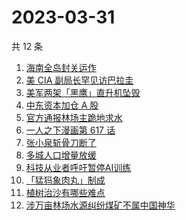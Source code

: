 # 2023-03-31

共 12 条

<!-- BEGIN -->
<!-- 最后更新时间 Fri Mar 31 2023 11:07:56 GMT+0800 (China Standard Time) -->

1. [海南全岛封关运作](https://www.zhihu.com/search?q=%E6%B5%B7%E5%8D%97%E5%85%A8%E5%B2%9B%E5%B0%81%E5%85%B3%E8%BF%90%E4%BD%9C)
1. [美 CIA 副局长罕见访巴拉圭](https://www.zhihu.com/search?q=%E7%BE%8E%20CIA%20%E5%89%AF%E5%B1%80%E9%95%BF%E7%BD%95%E8%A7%81%E8%AE%BF%E5%B7%B4%E6%8B%89%E5%9C%AD)
1. [美军两架「黑鹰」直升机坠毁](https://www.zhihu.com/search?q=%E7%BE%8E%E5%86%9B%E4%B8%A4%E6%9E%B6%E3%80%8C%E9%BB%91%E9%B9%B0%E3%80%8D%E7%9B%B4%E5%8D%87%E6%9C%BA%E5%9D%A0%E6%AF%81)
1. [中东资本加仓 A 股](https://www.zhihu.com/search?q=%E4%B8%AD%E4%B8%9C%E8%B5%84%E6%9C%AC%E5%8A%A0%E4%BB%93%20A%20%E8%82%A1)
1. [官方通报林场主跪地求水](https://www.zhihu.com/search?q=%E5%AE%98%E6%96%B9%E9%80%9A%E6%8A%A5%E6%9E%97%E5%9C%BA%E4%B8%BB%E8%B7%AA%E5%9C%B0%E6%B1%82%E6%B0%B4)
1. [一人之下漫画第 617 话](https://www.zhihu.com/search?q=%E4%B8%80%E4%BA%BA%E4%B9%8B%E4%B8%8B%E6%BC%AB%E7%94%BB%E7%AC%AC%20617%20%E8%AF%9D)
1. [张小泉斩骨刀断了](https://www.zhihu.com/search?q=%E5%BC%A0%E5%B0%8F%E6%B3%89%E6%96%A9%E9%AA%A8%E5%88%80%E6%96%AD%E4%BA%86)
1. [多城人口增量放缓](https://www.zhihu.com/search?q=%E5%A4%9A%E5%9F%8E%E4%BA%BA%E5%8F%A3%E5%A2%9E%E9%87%8F%E6%94%BE%E7%BC%93)
1. [科技从业者呼吁暂停AI训练](https://www.zhihu.com/search?q=%E7%A7%91%E6%8A%80%E4%BB%8E%E4%B8%9A%E8%80%85%E5%91%BC%E5%90%81%E6%9A%82%E5%81%9CAI%E8%AE%AD%E7%BB%83)
1. [「猛犸象肉丸」制成](https://www.zhihu.com/search?q=%E3%80%8C%E7%8C%9B%E7%8A%B8%E8%B1%A1%E8%82%89%E4%B8%B8%E3%80%8D%E5%88%B6%E6%88%90)
1. [植树治沙有哪些难点](https://www.zhihu.com/search?q=%E6%A4%8D%E6%A0%91%E6%B2%BB%E6%B2%99%E6%9C%89%E5%93%AA%E4%BA%9B%E9%9A%BE%E7%82%B9)
1. [涉万亩林场水源纠纷煤矿不属中国神华](https://www.zhihu.com/search?q=%E6%B6%89%E4%B8%87%E4%BA%A9%E6%9E%97%E5%9C%BA%E6%B0%B4%E6%BA%90%E7%BA%A0%E7%BA%B7%E7%85%A4%E7%9F%BF%E4%B8%8D%E5%B1%9E%E4%B8%AD%E5%9B%BD%E7%A5%9E%E5%8D%8E)

<!-- END -->
